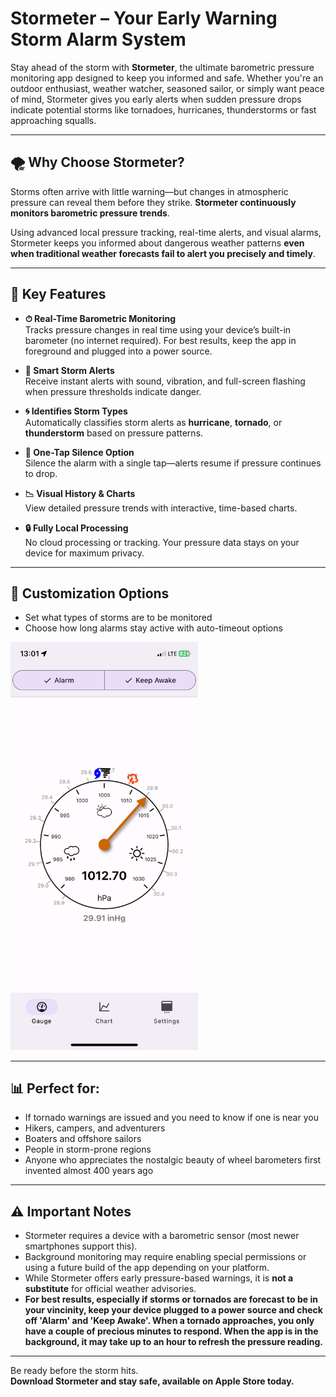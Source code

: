 # Stormeter – Your Early Warning Storm Alarm System

Stay ahead of the storm with **Stormeter**, the ultimate barometric pressure monitoring app designed to keep you informed and safe. Whether you're an outdoor enthusiast, weather watcher, seasoned sailor, or simply want peace of mind, Stormeter gives you early alerts when sudden pressure drops indicate potential storms like tornadoes, hurricanes, thunderstorms or fast approaching squalls.

---

## 🌪 Why Choose Stormeter?

Storms often arrive with little warning—but changes in atmospheric pressure can reveal them before they strike. **Stormeter continuously monitors barometric pressure trends**.

Using advanced local pressure tracking, real-time alerts, and visual alarms, Stormeter keeps you informed about dangerous weather patterns **even when traditional weather forecasts fail to alert you precisely and timely**.

---

## 🔔 Key Features

- **⏱ Real-Time Barometric Monitoring**  
  Tracks pressure changes in real time using your device’s built-in barometer (no internet required). For best results, keep the app in foreground and plugged into a power source.

- **🚨 Smart Storm Alerts**  
  Receive instant alerts with sound, vibration, and full-screen flashing when pressure thresholds indicate danger.

- **🌀 Identifies Storm Types**  
  Automatically classifies storm alerts as **hurricane**, **tornado**, or **thunderstorm** based on pressure patterns.

- **🔕 One-Tap Silence Option**  
  Silence the alarm with a single tap—alerts resume if pressure continues to drop.

- **📉 Visual History & Charts**  
  View detailed pressure trends with interactive, time-based charts.

- **🔒 Fully Local Processing**  
  No cloud processing or tracking. Your pressure data stays on your device for maximum privacy.

---

## 🔧 Customization Options

- Set what types of storms are to be monitored 
- Choose how long alarms stay active  with auto-timeout options

<img src="IMG_1218.PNG" width="300" />
  
---

## 📊 Perfect for:

- If tornado warnings are issued and you need to know if one is near you  
- Hikers, campers, and adventurers  
- Boaters and offshore sailors  
- People in storm-prone regions  
- Anyone who appreciates the nostalgic beauty of wheel barometers first invented almost 400 years ago  

---

## ⚠️ Important Notes

- Stormeter requires a device with a barometric sensor (most newer smartphones support this).  
- Background monitoring may require enabling special permissions or using a future build of the app depending on your platform.  
- While Stormeter offers early pressure-based warnings, it is **not a substitute** for official weather advisories.
- **For best results, especially if storms or tornados are forecast to be in your vincinity, keep your device plugged to a power source and check off 'Alarm' and 'Keep Awake'. When a tornado approaches, you only have a couple of precious minutes to respond. When the app is in the background, it may take up to an hour to refresh the pressure reading.**

---

Be ready before the storm hits.  
**Download Stormeter and stay safe, available on Apple Store today.**

